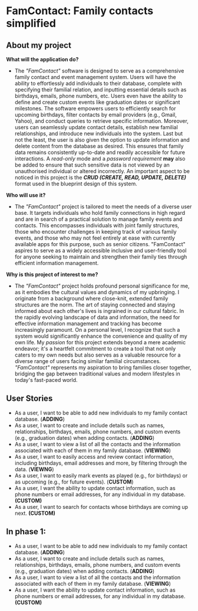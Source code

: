 # FamContact: Family contacts simplified

## About my project

**What will the application do?**

- The *"FamContact"* software is designed to serve as a 
comprehensive family contact and event management system.
Users will have the ability to effortlessly add 
individuals to their database, complete with specifying 
their familial relation, and inputting essential 
details such as birthdays, emails, phone numbers, etc. 
Users even have the ability to define and create custom
events like graduation dates or significant milestones. 
The software empowers users to efficiently search for 
upcoming birthdays, filter contacts by email providers 
(e.g., Gmail, Yahoo), and conduct queries to retrieve 
specific information. Moreover, users can seamlessly 
update contact details, establish new familial 
relationships, and introduce new individuals into the 
system. Last but not the least, the user is also given
the option to update information and delete content from 
the database as desired. This ensures that family data 
remains consistently up-to-date and readily accessible for 
future interactions. A *read-only* mode and a 
*password requirement* **may** also be added to ensure 
that such sensitive data is not viewed by an unauthorised 
individual or altered incorrectly. An important aspect 
to be noticed in this project is the
***CRUD (CREATE, READ, UPDATE, DELETE)*** format used in the
blueprint design of this system.

**Who will use it?**

- The *"FamContact"* project is tailored to meet the 
needs of a diverse user base. It targets individuals 
who hold family connections in high regard and are in 
search of a practical solution to manage family events 
and contacts. This encompasses individuals with joint 
family structures, those who encounter challenges in 
keeping track of various family events, and those who 
may not feel entirely at ease with currently available 
apps for this purpose, such as senior citizens. "FamContact" aspires to serve as a widely accessible
inclusive and user-friendly tool for anyone seeking to 
maintain and strengthen their family ties through efficient 
information management.

**Why is this project of interest to me?**

- The *"FamContact"* project holds profound personal 
significance for me, as it embodies the cultural values
and dynamics of my upbringing. I originate from a 
background where close-knit, extended family structures 
are the norm. The art of staying connected and staying 
informed about each other's lives is ingrained in our 
cultural fabric. In the rapidly evolving landscape of 
data and information, the need for effective 
information management and tracking has become 
increasingly paramount. On a personal level, I 
recognize that such a system would significantly 
enhance the convenience and quality of my own life. 
My *passion* for this project extends beyond a mere 
academic endeavor; it's a heartfelt commitment to 
create a tool that not only caters to my own needs but 
also serves as a valuable resource for a diverse range 
of users facing similar familial circumstances.
*"FamContact"* represents my aspiration to bring 
families closer together, bridging the gap between 
traditional values and modern lifestyles in today's 
fast-paced world.

## User Stories

- As a user, I want to be able to add new 
individuals to my family contact database. 
(**ADDING**) 
- As a user, I want to create and include details 
such as names, relationships, birthdays, emails, 
phone numbers, and custom events 
(e.g., graduation dates) when adding contacts. 
(**ADDING**)
- As a user, I want to view a list of all the 
contacts and the information associated with 
each of them in my family database. (**VIEWING**)
- As a user, I want to easily access and 
review contact information, including birthdays, 
email addresses and more, by filtering through
the data. (**VIEWNG**)
- As a user, I want to easily mark events as 
played (e.g., for birthdays) or as upcoming 
(e.g., for future events). (**CUSTOM**)
- As a user, I want the ability to update 
contact information, such as phone numbers or 
email addresses, for any individual in my 
database. **(CUSTOM)**
- As a user, I want to search for contacts 
whose birthdays are coming up next.
**(CUSTOM)**
## In phase 1:
- As a user, I want to be able to add new
  individuals to my family contact database.
  (**ADDING**) 
- As a user, I want to create and include details
  such as names, relationships, birthdays, emails,
  phone numbers, and custom events
  (e.g., graduation dates) when adding contacts.
  (**ADDING**)
- As a user, I want to view a list of all the
  contacts and the information associated with
  each of them in my family database. (**VIEWING**)
- As a user, I want the ability to update
  contact information, such as phone numbers or
  email addresses, for any individual in my
  database. **(CUSTOM)**